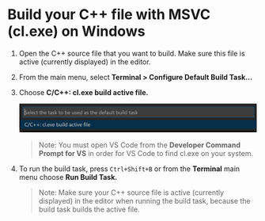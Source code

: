 # Build your C++ file with MSVC (cl.exe) on Windows

1. Open the C++ source file that you want to build. Make sure this file is active (currently displayed) in the editor.

2. From the main menu, select **Terminal > Configure Default Build Task...**

3. Choose **C/C++: cl.exe build active file.**

    ![Dropdown showing C++ build tasks for cl.exe on Windows](msvc-build-active-file.png)

    > Note: You must open VS Code from the **Developer Command Prompt for VS** in order for VS Code to find cl.exe on your system.

4. To run the build task, press `Ctrl+Shift+B` or from the **Terminal** main menu choose **Run Build Task.**

    > Note: Make sure your C++ source file is active (currently displayed) in the editor when running the build task, because the build task builds the active file.